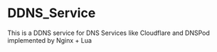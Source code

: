 # DDNS_Service
This is a DDNS service for DNS Services like Cloudflare and DNSPod implemented by Nginx + Lua
